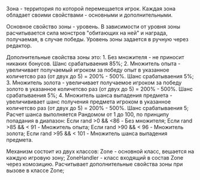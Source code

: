 Зона - территория по которой перемещается игрок. Каждая зона обладает своими свойствами - основными и дополнительными.

Основное свойство зоны - уровень. В зависимости от уровня зоны расчитывается сила монстров "обитающих на ней" и награда, получаемая, в случае победы. 
Уровень зоны задается в ручную  через редактор.

Дополнительные свойства зоны это:
	1. Без множителя - не приносит никаких бонусов. Шанс срабатываения 85%;
	2. Множитель опыта - увеличивает получаемый игроком за победу опыт в указанное количетсво раз (от двух до 5) = 200% - 500%. Шанс срабатываения 5%;
	3. Множитель золота - увеличивает получаемое игроком за победу золото в указанное количетсво раз (от двух до 5) = 200% - 500%. Шанс срабатываения 5%;
	4. Множитель шанса выпадения предмета - увеличививает шанс получения предмета игроком в указанное количетсво раз (от двух до 5) = 200% - 500%. Шанс срабатываения 5;
Расчет шанса выполняется Рандомом от 1 до 100, по принципу попадания в диапазон:
	Если rand >0 && <86 - Без множителя;
	Если rand >85 && < 91 - Множитель опыта;
	Если rand >90 && < 96 - Множитель золота;
	Если rand >95 && < 101 - Множитель шанса выпадения предмета.

Механизм состоит из двух классов:
Zone - основной класс, вешается на каждую игровую зону;
ZoneHandler - класс входящий в состав Zone через комозицию. Расчитывает дополнительные свойства зоны при вызове в классе Zone;
